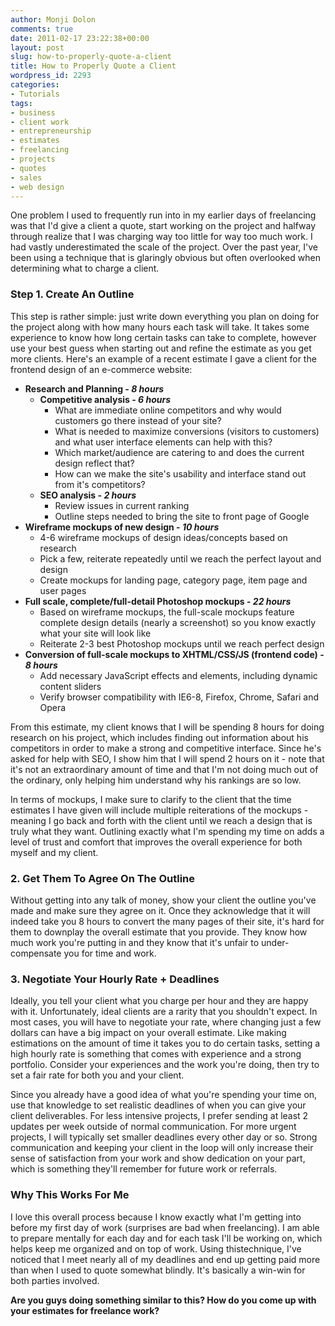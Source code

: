 ```yaml
---
author: Monji Dolon
comments: true
date: 2011-02-17 23:22:38+00:00
layout: post
slug: how-to-properly-quote-a-client
title: How to Properly Quote a Client
wordpress_id: 2293
categories:
- Tutorials
tags:
- business
- client work
- entrepreneurship
- estimates
- freelancing
- projects
- quotes
- sales
- web design
---
```


One problem I used to frequently run into in my earlier days of freelancing was that I'd give a client a quote, start working on the project and halfway through realize that I was charging way too little for way too much work.  I had vastly underestimated the scale of the project.  Over the past year, I've been using a technique that is glaringly obvious but often overlooked when determining what to charge a client.

### Step 1. Create An Outline

This step is rather simple: just write down everything you plan on doing for the project along with how many hours each task will take.  It takes some experience to know how long certain tasks can take to complete, however use your best guess when starting out and refine the estimate as you get more clients.  Here's an example of a recent estimate I gave a client for the frontend design of an e-commerce website:

  * **Research and Planning - _8 hours_**
    * **Competitive analysis - _6 hours_**
      * What are immediate online competitors and why would customers go there instead of your site?
      * What is needed to maximize conversions (visitors to customers) and what user interface elements can help with this?
      * Which market/audience are catering to and does the current design reflect that?
      * How can we make the site's usability and interface stand out from it's competitors?
    * **SEO analysis - _2 hours_**
      * Review issues in current ranking
      * Outline steps needed to bring the site to front page of Google
  * **Wireframe mockups of new design - _10 hours_**
    * 4-6 wireframe mockups of design ideas/concepts based on research
    * Pick a few, reiterate repeatedly until we reach the perfect layout and design
    * Create mockups for landing page, category page, item page and user pages
  * **Full scale, complete/full-detail Photoshop mockups - _22 hours_**
    * Based on wireframe mockups, the full-scale mockups feature complete design details (nearly a screenshot) so you know exactly what your site will look like
    * Reiterate 2-3 best Photoshop mockups until we reach perfect design
  * **Conversion of full-scale mockups to XHTML/CSS/JS (frontend code) - _8 hours_**
    * Add necessary JavaScript effects and elements, including dynamic content sliders
    * Verify browser compatibility with IE6-8, Firefox, Chrome, Safari and Opera

From this estimate, my client knows that I will be spending 8 hours for doing research on his project, which includes finding out information about his competitors in order to make a strong and competitive interface. Since he's asked for help with SEO, I show him that I will spend 2 hours on it - note that it's not an extraordinary amount of time and that I'm not doing much out of the ordinary, only helping him understand why his rankings are so low.

In terms of mockups, I make sure to clarify to the client that the time estimates I have given will include multiple reiterations of the mockups - meaning I go back and forth with the client until we reach a design that is truly what they want. Outlining exactly what I'm spending my time on adds a level of trust and comfort that improves the overall experience for both myself and my client.

### 2. Get Them To Agree On The Outline

Without getting into any talk of money, show your client the outline you've made and make sure they agree on it. Once they acknowledge that it will indeed take you 8 hours to convert the many pages of their site, it's hard for them to downplay the overall estimate that you provide. They know how much work you're putting in and they know that it's unfair to under-compensate you for time and work.

### 3. Negotiate Your Hourly Rate + Deadlines

Ideally, you tell your client what you charge per hour and they are happy with it. Unfortunately, ideal clients are a rarity that you shouldn't expect. In most cases, you will have to negotiate your rate, where changing just a few dollars can have a big impact on your overall estimate. Like making estimations on the amount of time it takes you to do certain tasks, setting a high hourly rate is something that comes with experience and a strong portfolio. Consider your experiences and the work you're doing, then try to set a fair rate for both you and your client.

Since you already have a good idea of what you're spending your time on, use that knowledge to set realistic deadlines of when you can give your client deliverables. For less intensive projects, I prefer sending at least 2 updates per week outside of normal communication. For more urgent projects, I will typically set smaller deadlines every other day or so. Strong communication and keeping your client in the loop will only increase their sense of satisfaction from your work and show dedication on your part, which is something they'll remember for future work or referrals.

### Why This Works For Me

I love this overall process because I know exactly what I'm getting into before my first day of work (surprises are bad when freelancing). I am able to prepare mentally for each day and for each task I'll be working on, which helps keep me organized and on top of work. Using thistechnique, I've noticed that I meet nearly all of my deadlines and end up getting paid more than when I used to quote somewhat blindly. It's basically a win-win for both parties involved.

**Are you guys doing something similar to this? How do you come up with your estimates for freelance work?**